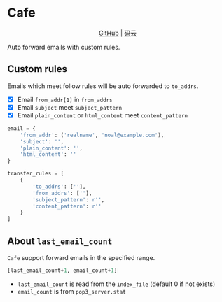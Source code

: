 # Cafe

<p align="center">
    <a href="https://github.com/k8scat/Cafe">GitHub</a> |
    <a href="https://gitee.com/hsowan/Cafe">码云</a>
</p>

Auto forward emails with custom rules.

## Custom rules

Emails which meet follow rules will be auto forwarded to `to_addrs`.

- [x] Email `from_addr[1]` in `from_addrs`
- [x] Email `subject` meet `subject_pattern`
- [x] Email `plain_content` or `html_content` meet `content_pattern`

```python
email = {
    'from_addr': ('realname', 'noal@example.com'),
    'subject': '',
    'plain_content': '',
    'html_content': ''
}

transfer_rules = [
    {
        'to_addrs': [''],
        'from_addrs': [''],
        'subject_pattern': r'',
        'content_pattern': r''
    }
]
```

## About `last_email_count`

`Cafe` support forward emails in the specified range.

```python
[last_email_count+1, email_count+1]
```

- `last_email_count` is read from the `index_file` (default 0 if not exists)
- `email_count` is from `pop3_server.stat`
